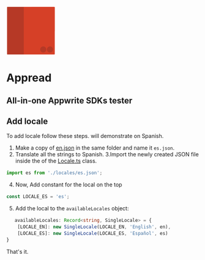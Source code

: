 ![Square284x284Logo.png](./src-tauri/icons/128x128.png)

# Appread

## All-in-one Appwrite SDKs tester

## Add locale

To add locale follow these steps. will demonstrate on Spanish.

1. Make a copy of [en.json](./src/locale/locales/en.json) in the same folder and name it `es.json`.
2. Translate all the strings to Spanish.
   3.Import the newly created JSON file inside the of the [Locale.ts](./src/locale/Locale.ts) class.

```typescript
import es from './locales/es.json';
```

4. Now, Add constant for the local on the top

```ts
const LOCALE_ES = 'es';
```

5. Add the local to the `availableLocales` object:

```ts
   availableLocales: Record<string, SingleLocale> = {
    [LOCALE_EN]: new SingleLocale(LOCALE_EN, 'English', en),
    [LOCALE_ES]: new SingleLocale(LOCALE_ES, 'Español', es)
}
```
That's it.